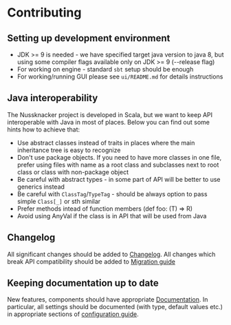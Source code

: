 # Contributing

## Setting up development environment

- JDK >= 9 is needed - we have specified target java version to java 8, but using some compiler flags available only on JDK >= 9 (--release flag)
- For working on engine - standard `sbt` setup should be enough
- For working/running GUI please see `ui/README.md` for details instructions

## Java interoperability

The Nussknacker project is developed in Scala, but we want to keep API interoperable with Java in most of places.
Below you can find out some hints how to achieve that:
- Use abstract classes instead of traits in places where the main inheritance tree is easy to recognize
- Don't use package objects. If you need to have more classes in one file, prefer using files with name as a root class
  and subclasses next to root class or class with non-package object
- Be careful with abstract types - in some part of API will be better to use generics instead
- Be careful with `ClassTag`/`TypeTag` - should be always option to pass simple `Class[_]` or sth similar
- Prefer methods intead of function members (def foo: (T) => R)
- Avoid using AnyVal if the class is in API that will be used from Java

## Changelog
            
All significant changes should be added to [Changelog](docs/Changelog.md). All changes which break API compatibility 
should be added to [Migration guide](docs/MigrationGuide.md)

## Keeping documentation up to date

New features, components should have appropriate [Documentation](docs). In particular, all settings 
should be documented (with type, default values etc.) in appropriate sections of 
[configuration guide](docs/installation_configuration_guide/Configuration.md).

